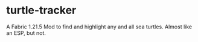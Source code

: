 # turtle-tracker
A Fabric 1.21.5 Mod to find and highlight any and all sea turtles. Almost like an ESP, but not.
